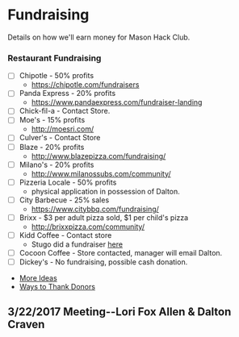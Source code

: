 # Fundraising

Details on how we'll earn money for Mason Hack Club.

### Restaurant Fundraising

- [ ] Chipotle - 50% profits
  - https://chipotle.com/fundraisers
- [ ] Panda Express - 20% profits
  - https://www.pandaexpress.com/fundraiser-landing
- [ ] Chick-fil-a - Contact Store.
- [ ] Moe's - 15% profits
  - http://moesri.com/
- [ ] Culver's - Contact Store
- [ ] Blaze - 20% profits
  - http://www.blazepizza.com/fundraising/
- [ ] Milano's - 20% profits
  - http://www.milanossubs.com/community/
- [ ] Pizzeria Locale - 50% profits
  - physical application in possession of Dalton.
- [ ] City Barbecue - 25% sales
  - https://www.citybbq.com/fundraising/
- [ ] Brixx - $3 per adult pizza sold, $1 per child's pizza
  -  http://brixxpizza.com/community/
- [ ] Kidd Coffee - Contact store
  - Stugo did a fundraiser [here](https://twitter.com/MHSStuGo/status/811537648972156932)
- [ ] Cocoon Coffee - Store contacted, manager will email Dalton.
- [ ] Dickey's - No fundraising, possible cash donation.

- [More Ideas](https://www.scholasticatravel.com/2012/08/06/20-chain-restaurants-with-fundraising-opportunities-for-school-trips/)
- [Ways to Thank Donors](https://www.classy.org/blog/15-creative-ways-to-thank-donors/)

## 3/22/2017 Meeting--Lori Fox Allen & Dalton Craven
